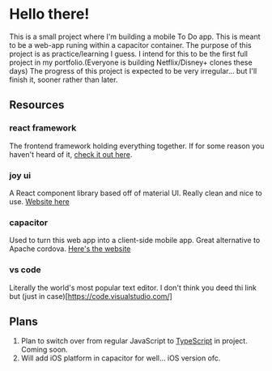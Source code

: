 # Hello there!

This is a small project where I'm building a mobile To Do app. This is meant to be a web-app runing within a capacitor container.
The purpose of this project is as practice/learning I guess. I intend for this to be the first full project in my portfolio.(Everyone is building Netflix/Disney+ clones these days)
The progress of this project is expected to be very irregular... but I'll finish it, sooner rather than later.
## Resources

### react framework
The frontend framework holding everything together. If for some reason you haven't heard of it, [check it out here](https://reactjs.org).

### joy ui
A React component library based off of material UI. Really clean and nice to use. [Website here](https://mui.com/joy-ui)

### capacitor
Used to turn this web app into a client-side mobile app. Great alternative to Apache cordova. [Here's the website](https://capacitorjs.com/)

### vs code
Literally the world's most popular text editor. I don't think you deed thi link but (just in case)[https://code.visualstudio.com/]

## Plans

1. Plan to switch over from regular JavaScript to [TypeScript](https://www.typescriptlang.org/) in project. Coming soon.
2. Will add iOS platform in capacitor for well... iOS version ofc.